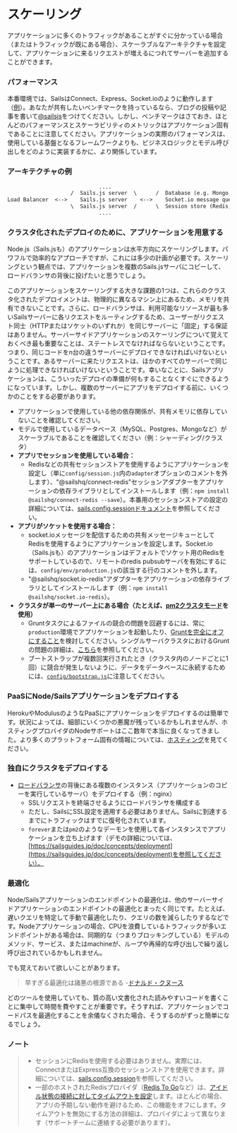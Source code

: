 # スケーリング

アプリケーションに多くのトラフィックがあることがすぐに分かっている場合（またはトラフィックが既にある場合）、スケーラブルなアーキテクチャを設定して、アプリケーションに来るリクエストが増えるにつれてサーバーを追加することができます。


### パフォーマンス

本番環境では、SailsはConnect、Express、Socket.ioのように動作します（[例](http://serdardogruyol.com/?p=111)）。あなたが共有したいベンチマークを持っているなら、ブログの投稿や記事を書いて[@sailsjs](http://twitter.com/sailsjs)をつけてください。しかし、ベンチマークはさておき、ほとんどのパフォーマンスとスケーラビリティのメトリックはアプリケーション固有であることに注意してください。アプリケーションの実際のパフォーマンスは、使用している基盤となるフレームワークよりも、ビジネスロジックとモデル呼び出しをどのように実装するかに、より関係しています。


### アーキテクチャの例

```txt
                             ....
                    /  Sails.js server  \      /  Database (e.g. Mongo, Postgres, etc)
Load Balancer  <-->    Sails.js server    <-->    Socket.io message queue (Redis)
                    \  Sails.js server  /      \  Session store (Redis, Mongo, etc.)
                             ....
```


### クラスタ化されたデプロイのために、アプリケーションを用意する

Node.js（Sails.jsも）のアプリケーションは水平方向にスケーリングします。パワフルで効率的なアプローチですが、これには多少の計画が必要です。スケーリングという観点では、アプリケーションを複数のSails.jsサーバにコピーして、ロードバランサの背後に投げたいと思うでしょう。

このアプリケーションをスケーリングする大きな課題の1つは、これらのクラスタ化されたデプロイメントは、物理的に異なるマシン上にあるため、メモリを共有できないことです。さらに、ロードバランサは、利用可能なリソースが最も多いSailsサーバーに各リクエストをルーティングするため、ユーザーがリクエスト同士（HTTPまたはソケットのいずれか）を同じサーバーに「固定」する保証はありません。サーバーサイドアプリケーションのスケーリングについて覚えておくべき最も重要なことは、ステートレスでなければならないということです。つまり、同じコードをn台の違うサーバーにデプロイできなければいけないということです。あるサーバーに来たリクエストは、ほかのすべてのサーバーで同じように処理できなければいけないということです。幸いなことに、Sailsアプリケーションは、こういったデプロイの準備が何もすることなくすぐにできるようになっています。しかし、複数のサーバーにアプリをデプロイする前に、いくつかのことをする必要があります。

+ アプリケーションで使用している他の依存関係が、共有メモリに依存していないことを確認してください。
+ モデルで使用しているデータベース（MySQL、Postgres、Mongoなど）がスケーラブルであることを確認してください（例：シャーディング/クラスタ）
+ **アプリでセッションを使用している場合：**
  + Redisなどの共有セッションストアを使用するようにアプリケーションを設定し（単に`config/session.js`内の`adapter`オプションのコメントを外します）、"@sailshq/connect-redis"セッションアダプターをアプリケーションの依存ライブラリとしてインストールします（例：`npm install @sailshq/connect-redis --save`）。本番用のセッションストアの設定の詳細については、[sails.config.sessionドキュメント](https://sailsguides.jp/doc/reference/configuration/sails-config-session#?production-config)を参照してください。
+ **アプリがソケットを使用する場合：**
  + socket.ioメッセージを配信するための共有メッセージキューとしてRedisを使用するようにアプリケーションを設定します。Socket.io（Sails.jsも）のアプリケーションはデフォルトでソケット用のRedisをサポートしているので、リモートのredis pubsubサーバを有効にするには、`config/env/production.js`の該当する行のコメントを外します。
  + "@sailshq/socket.io-redis"アダプターをアプリケーションの依存ライブラリとしてインストールします（例：`npm install @sailshq/socket.io-redis`）。
+ **クラスタが単一のサーバー上にある場合（たとえば、[pm2クラスタモード](http://pm2.keymetrics.io/docs/usage/cluster-mode/)を使用）**
  + Gruntタスクによるファイルの競合の問題を回避するには、常に`production`環境でアプリケーションを起動したり、[Gruntを完全にオフにすること](https://sailsguides.jp/doc/concepts/assets/disabling-grunt)を検討してください。シングルサーバクラスタにおけるGruntの問題の詳細は、[こちら](https://github.com/balderdashy/sails/issues/3577#issuecomment-184786535)を参照してください。
  + ブートストラップが複数回実行されたとき（クラスタ内のノードごとに1回）に競合が発生しないように、データをデータベースに永続するためには、[`config/bootstrap.js`](https://sailsguides.jp/doc/reference/configuration/sails-config-bootstrap)に注意してください。

### PaaSにNode/Sailsアプリケーションをデプロイする

HerokuやModulusのようなPaaSにアプリケーションをデプロイするのは簡単です。状況によっては、細部にいくつかの悪魔が残っているかもしれませんが、ホスティングプロバイダのNodeサポートはここ数年で本当に良くなってきました。より多くのプラットフォーム固有の情報については、[ホスティング](https://sailsguides.jp/doc/concepts/deployment/Hosting)を見てください。

### 独自にクラスタをデプロイする

+ [ロードバランサ](https://ja.wikipedia.org/wiki/%E3%82%B5%E3%83%BC%E3%83%90%E3%83%AD%E3%83%BC%E3%83%89%E3%83%90%E3%83%A9%E3%83%B3%E3%82%B9)の背後にある複数のインスタンス（アプリケーションのコピーを実行しているサーバ）をデプロイする（例：nginx）
  + SSLリクエストを終端させるようにロードバランサを構成する
  + ただし、SailsにSSL設定を適用する必要はありません。Sailsに到達するまでにトラフィックはすでに復号化されています。
  + `forever`または`pm2`のようなデーモンを使用して各インスタンスでアプリケーションを立ち上げます（デモの詳細については、[https://sailsguides.jp/doc/concepts/deployment](https://sailsguides.jp/doc/concepts/deployment)を参照してください）。

### 最適化

Node/Sailsアプリケーションのエンドポイントの最適化は、他のサーバーサイドアプリケーションのエンドポイントの最適化とまったく同じです。たとえば、遅いクエリを特定して手動で最適化したり、クエリの数を減らしたりするなどです。Nodeアプリケーションの場合、CPUを浪費しているトラフィックが多いエンドポイントがある場合は、同期的な（つまりブロッキングしている）モデルのメソッド、サービス、またはmachineが、ループや再帰的な呼び出しで繰り返し呼び出されているかもしれません。

でも覚えておいて欲しいことがあります。

> 早すぎる最適化は諸悪の根源である -[ドナルド・クヌース](http://c2.com/cgi/wiki?PrematureOptimization)

どのツールを使用していても、質の高い文書化された読みやすいコードを書くことに集中して時間を費やすことが重要です。そうすれば、アプリケーションでコードパスを最適化することを余儀なくされた場合、そうするのがずっと簡単になるでしょう。


### ノート

> + セッションにRedisを使用する必要はありません。実際には、ConnectまたはExpress互換のセッションストアを使用できます。詳細については、[sails.config.session](sailsjs.com/documentation/reference/configuration/sails-config-session)を参照してください。
> + 一部のホストされたRedisプロバイダ（<a href="https://elements.heroku.com/addons/redistogo" target="_blank">Redis To Go</a>など）は、<a href="https://redis.io/topics/clients#client-timeouts">アイドル状態の接続に対してタイムアウトを設定</a>します。ほとんどの場合、アプリの予期しない動作を避けるため、この機能をオフにします。タイムアウトを無効にする方法の詳細は、プロバイダによって異なります（サポートチームに連絡する必要があります）。

<docmeta name="displayName" value="スケーリング">
